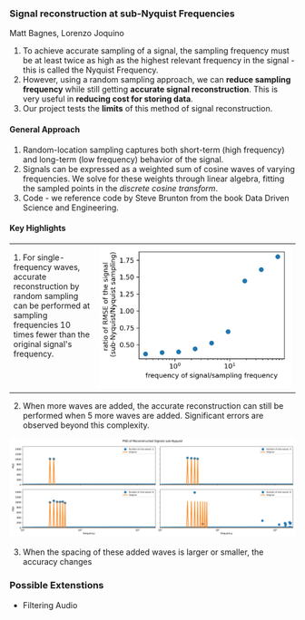 ### Signal reconstruction at sub-Nyquist Frequencies
Matt Bagnes, Lorenzo Joquino

1. To achieve accurate sampling of a signal, the sampling frequency must be at least twice as high as the highest relevant frequency in the signal - this is called the Nyquist Frequency. 
2. However, using a random sampling approach, we can **reduce sampling frequency** while still getting **accurate signal reconstruction**. This is very useful in **reducing cost for storing data**.
3. Our project tests the **limits** of this method of signal reconstruction. 

#### General Approach

1. Random-location sampling captures both short-term \(high frequency\) and long-term \(low frequency\) behavior of the signal. 
2. Signals can be expressed as a weighted sum of cosine waves of varying frequencies. We solve for these weights through linear algebra, fitting the sampled points in the *discrete cosine transform*. 
3. Code - we reference code by Steve Brunton from the book Data Driven Science and Engineering.

#### Key Highlights 

<table>
  <tr>
    <td style="width:30%; vertical-align: top;">
      <p>
        1. For single-frequency waves, accurate reconstruction by random sampling can be performed at sampling frequencies 10 times fewer than the original signal's frequency.
      </p>
    </td>
    <td style="width:70%; text-align: right;">
      <img src="/readme_images_src_new/singleWaveStats.jpg" alt="drawing" width="600"/>
    </td>
  </tr>
</table>

2. When more waves are added, the accurate reconstruction can still be performed when 5 more waves are added. Significant errors are observed beyond this complexity. 

<img src="/readme_images_src_new/increasingNumberOfWavesPSD.jpg" alt="drawing" width="800"/>

3. When the spacing of these added waves is larger or smaller, the accuracy changes 
 

### Possible Extenstions 
- Filtering Audio 


